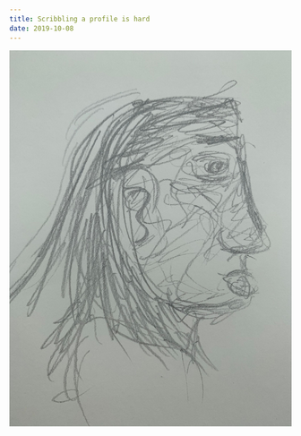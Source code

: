 ```yaml
---
title: Scribbling a profile is hard
date: 2019-10-08
---
```


!['Scribbling a profile is hard'](image/95Scribblingaprofileishard4.jpg)

